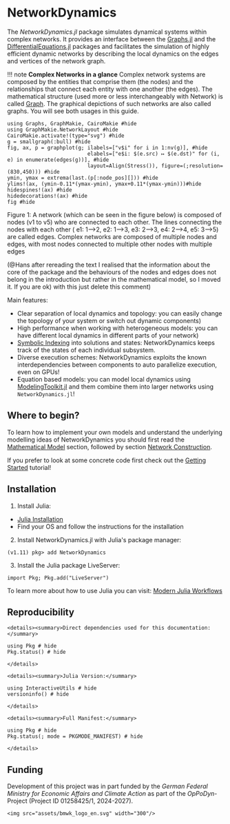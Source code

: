 # NetworkDynamics

The *NetworkDynamics.jl* package simulates dynamical systems within complex networks. It provides an interface 
between the [Graphs.jl](https://github.com/JuliaGraphs/Graphs.jl) and the 
[DifferentialEquations.jl](https://github.com/SciML/DifferentialEquations.jl) packages and facilitates the simulation of 
highly efficient dynamic networks by describing the local dynamics on the edges and vertices of the network graph.

!!! note
    **Complex Networks in a glance**
    Complex network systems are composed by the entities that comprise them (the nodes) and the relationships that connect
    each entity with one another (the edges). The mathematical structure (used more or less interchangeably with 
    Network) is called [Graph](https://en.wikipedia.org/wiki/Graph_theory). The graphical depictions of such 
    networks are also called graphs. You will see both usages in this guide.

```@example
using Graphs, GraphMakie, CairoMakie #hide
using GraphMakie.NetworkLayout #hide
CairoMakie.activate!(type="svg") #hide
g = smallgraph(:bull) #hide
fig, ax, p = graphplot(g; ilabels=["v$i" for i in 1:nv(g)], #hide
                          elabels=["e$i: $(e.src) ↦ $(e.dst)" for (i, e) in enumerate(edges(g))], #hide
                          layout=Align(Stress()), figure=(;resolution=(830,450))) #hide
ymin, ymax = extrema(last.(p[:node_pos][])) #hide
ylims!(ax, (ymin-0.11*(ymax-ymin), ymax+0.11*(ymax-ymin)))#hide
hidespines!(ax) #hide
hidedecorations!(ax) #hide
fig #hide
```
Figure 1: A network (which can be seen in the figure below) is composed of nodes (v1 to v5) who are connected to each 
other. The lines connecting the nodes with each other ( e1: 1-->2, e2: 1-->3, e3: 2-->3, e4: 2-->4, e5: 3-->5) are called 
edges. Complex networks are composed of multiple nodes and edges, with most nodes connected to multiple other nodes
with multiple edges

(@Hans after rereading the text I realised that the information about the core of the package and the behaviours of the 
nodes and edges does not belong in the introduction but rather in the mathematical model, so I moved it. If you are ok)
with this just delete this comment)

Main features:
- Clear separation of local dynamics and topology: you can easily change the topology of your system or switch out 
  dynamic components)
- High performance when working with heterogeneous models: you can have different local dynamics in different parts of 
  your network)
- [Symbolic Indexing](@ref) into solutions and states: NetworkDynamics keeps track of the states of each individual 
  subsystem.
- Diverse execution schemes: NetworkDynamics exploits the known interdependencies between components to auto 
  parallelize execution, even on GPUs!
- Equation based models: you can model local dynamics using 
  [ModelingToolkit.jl](https://docs.sciml.ai/ModelingToolkit/dev/) and them combine them into larger networks using 
  `NetworkDynamics.jl`!


## Where to begin?
To learn how to implement your own models and understand the underlying modelling ideas of NetworkDynamics you should 
first read the [Mathematical Model](@ref) section, followed by section [Network Construction](@ref).

If you prefer to look at some concrete code first check out the [Getting Started](@ref) tutorial!


## Installation

1. Install Julia:
-   [Julia Installation](https://julialang.org/install/)
-   Find your OS and follow the instructions for the installation

2. Install NetworkDynamics.jl with Julia's package manager:
```julia-repl
(v1.11) pkg> add NetworkDynamics
```

3. Install the Julia package LiveServer:
```julia-repl
import Pkg; Pkg.add("LiveServer")
```

To learn more about how to use Julia you can visit: [Modern Julia Workflows](https://modernjuliaworkflows.org/)


## Reproducibility

```@raw html
<details><summary>Direct dependencies used for this documentation:</summary>
```

```@example
using Pkg # hide
Pkg.status() # hide
```

```@raw html
</details>
```

```@raw html
<details><summary>Julia Version:</summary>
```

```@example
using InteractiveUtils # hide
versioninfo() # hide
```

```@raw html
</details>
```

```@raw html
<details><summary>Full Manifest:</summary>
```

```@example
using Pkg # hide
Pkg.status(; mode = PKGMODE_MANIFEST) # hide
```

```@raw html
</details>
```

## Funding
Development of this project was in part funded by the *German Federal Ministry for Economic Affairs and Climate Action* 
as part of the *OpPoDyn*-Project (Project ID 01258425/1, 2024-2027).

```@raw html
<img src="assets/bmwk_logo_en.svg" width="300"/>
```
